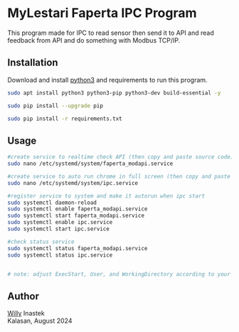 # MyLestari Faperta IPC Program

This program made for IPC to read sensor then send it to API and read feedback from API and do something with Modbus TCP/IP.

## Installation

Download and install [python3](https://www.python.org/downloads) and requirements to run this program.

```bash
sudo apt install python3 python3-pip python3-dev build-essential -y

sudo pip install --upgrade pip 

sudo pip install -r requirements.txt
```

## Usage


```bash
#create service to realtime check API (then copy and paste source code)
sudo nano /etc/systemd/system/faperta_modapi.service

#create service to auto run chrome in full screen (then copy and paste source code)
sudo nano /etc/systemd/system/ipc.service

#register service to system and make it autorun when ipc start
sudo systemctl daemon-reload
sudo systemctl enable faperta_modapi.service
sudo systemctl start faperta_modapi.service
sudo systemctl enable ipc.service
sudo systemctl start ipc.service

#check status service
sudo systemctl status faperta_modapi.service
sudo systemctl status ipc.service


# note: adjust ExecStart, User, and WorkingDirectory according to your needs
```


## Author
[Willy](https://github.com/willygoid) Inastek\
Kalasan, August 2024
